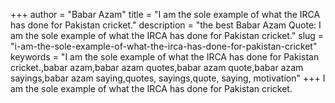 +++
author = "Babar Azam"
title = "I am the sole example of what the IRCA has done for Pakistan cricket."
description = "the best Babar Azam Quote: I am the sole example of what the IRCA has done for Pakistan cricket."
slug = "i-am-the-sole-example-of-what-the-irca-has-done-for-pakistan-cricket"
keywords = "I am the sole example of what the IRCA has done for Pakistan cricket.,babar azam,babar azam quotes,babar azam quote,babar azam sayings,babar azam saying,quotes, sayings,quote, saying, motivation"
+++
I am the sole example of what the IRCA has done for Pakistan cricket.
